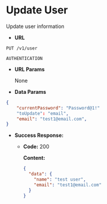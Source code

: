 # Update User

Update user information

- **URL**

`PUT /v1/user`

`AUTHENTICATION`

- **URL Params**

  None

- **Data Params**

```json
{
    "currentPassword": "Password@1!"
    "toUpdate": "email",
    "email": "test1@email.com",
}
```

- **Success Response:**

  - **Code:** 200

    **Content:**

    ```json
    {
      "data": {
        "name": "test user",
        "email": "test1@email.com"
      }
    }
    ```
